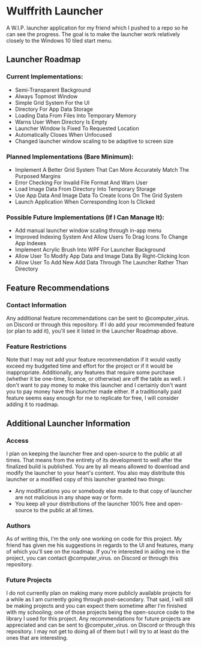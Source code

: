 # Wulffrith Launcher
A W.I.P. launcher application for my friend which I pushed to a repo so he can see the progress.
The goal is to make the launcher work relatively closely to the Windows 10 tiled start menu.

## Launcher Roadmap

### Current Implementations:
- Semi-Transparent Background
- Always Topmost Window
- Simple Grid System For the UI
- Directory For App Data Storage
- Loading Data From Files Into Temporary Memory
- Warns User When Directory Is Empty
- Launcher Window Is Fixed To Requested Location
- Automatically Closes When Unfocused
- Changed launcher window scaling to be adaptive to screen size

### Planned Implementations (Bare Minimum):
- Implement A Better Grid System That Can More Accurately Match The Purposed Margins
- Error Checking For Invalid File Format And Warn User
- Load Image Data From Directory Into Temporary Storage
- Use App Data And Image Data To Create Icons On The Grid System
- Launch Application When Corresponding Icon Is Clicked

### Possible Future Implementations (If I Can Manage It):
- Add manual launcher window scaling through in-app menu
- Improved Indexing System And Allow Users To Drag Icons To Change App Indexes
- Implement Acrylic Brush Into WPF For Launcher Background
- Allow User To Modify App Data and Image Data By Right-Clicking Icon
- Allow User To Add New Add Data Through The Launcher Rather Than Directory

## Feature Recommendations

### Contact Information
Any additional feature recommendations can be sent to @computer_virus. on Discord or through this repository.
If I do add your recommended feature (or plan to add it), you'll see it listed in the Launcher Roadmap above.

### Feature Restrictions
Note that I may not add your feature recommendation if it would vastly exceed my budgeted time and effort for the project or if it would be inappropriate.
Additionally, any features that require some purchase (whether it be one-time, licence, or otherwise) are off the table as well.
I don't want to pay money to make this launcher and I certainly don't want you to pay money have this launcher made either.
If a traditionally paid feature seems easy enough for me to replicate for free, I will consider adding it to roadmap.

## Additional Launcher Information

### Access
I plan on keeping the launcher free and open-source to the public at all times.
That means from the entirety of its development to well after the finalized build is published.
You are by all means allowed to download and modify the launcher to your heart's content.
You also may distribute this launcher or a modified copy of this launcher granted two things:
- Any modifications you or somebody else made to that copy of launcher are not malicious in any shape way or form.
- You keep all your distributions of the launcher 100% free and open-source to the public at all times.

### Authors
As of writing this, I'm the only one working on code for this project.
My friend has given me his suggestions in regards to the UI and features, many of which you'll see on the roadmap.
If you're interested in aiding me in the project, you can contact @computer_virus. on Discord or through this repository.

### Future Projects
I do not currently plan on making many more publicly available projects for a while as I am currently going through post-secondary.
That said, I will still be making projects and you can expect them sometime after I'm finished with my schooling; one of those projects being the open-source code to the library I used for this project.
Any recommendations for future projects are appreciated and can be sent to @computer_virus. on Discord or through this repository.
I may not get to doing all of them but I will try to at least do the ones that are interesting.